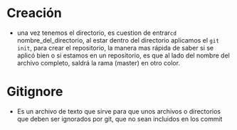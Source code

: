 # Creación
- una vez tenemos el directorio, es cuestion de entrar`cd` nombre_del_directorio, al estar dentro del directorio aplicamos el `git init`, para crear el repositorio, la manera mas rápida de saber si se aplicó bien o si estamos en un repositorio, es que al lado del nombre del archivo completo, saldrá la rama (master) en otro color.
# Gitignore
- Es un archivo de texto que sirve para que unos archivos o directorios
que deben ser ignorados por git, que no sean incluidos en los commit
